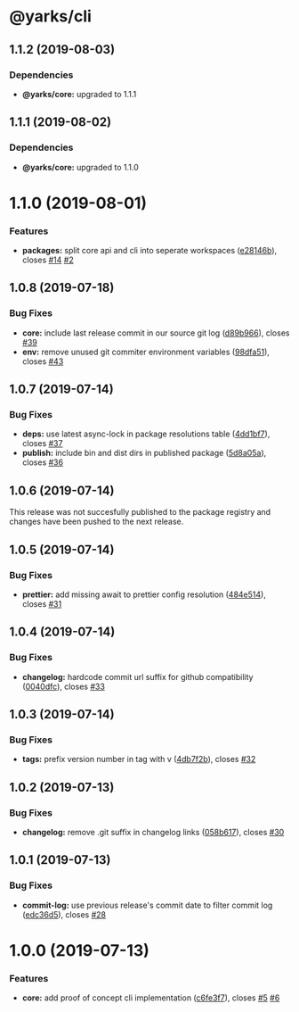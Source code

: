 # @yarks/cli

## 1.1.2 (2019-08-03)

### Dependencies

- **@yarks/core:** upgraded to 1.1.1

## 1.1.1 (2019-08-02)

### Dependencies

- **@yarks/core:** upgraded to 1.1.0

# 1.1.0 (2019-08-01)

### Features

- **packages:** split core api and cli into seperate workspaces
  ([e28146b](https://github.com/meatwallace/yarks/commit/e28146b)), closes
  [#14](https://github.com/meatwallace/yarks/issues/14)
  [#2](https://github.com/meatwallace/yarks/issues/2)

## 1.0.8 (2019-07-18)

### Bug Fixes

- **core:** include last release commit in our source git log
  ([d89b966](https://github.com/meatwallace/yarks/commit/d89b966)), closes
  [#39](https://github.com/meatwallace/yarks/issues/39)
- **env:** remove unused git commiter environment variables
  ([98dfa51](https://github.com/meatwallace/yarks/commit/98dfa51)), closes
  [#43](https://github.com/meatwallace/yarks/issues/43)

## 1.0.7 (2019-07-14)

### Bug Fixes

- **deps:** use latest async-lock in package resolutions table
  ([4dd1bf7](https://github.com/meatwallace/yarks/commit/4dd1bf7)), closes
  [#37](https://github.com/meatwallace/yarks/issues/37)
- **publish:** include bin and dist dirs in published package
  ([5d8a05a](https://github.com/meatwallace/yarks/commit/5d8a05a)), closes
  [#36](https://github.com/meatwallace/yarks/issues/36)

## 1.0.6 (2019-07-14)

This release was not succesfully published to the package registry and changes
have been pushed to the next release.

## 1.0.5 (2019-07-14)

### Bug Fixes

- **prettier:** add missing await to prettier config resolution
  ([484e514](https://github.com/meatwallace/release-workspaces/commit/484e514)),
  closes [#31](https://github.com/meatwallace/release-workspaces/issues/31)

## 1.0.4 (2019-07-14)

### Bug Fixes

- **changelog:** hardcode commit url suffix for github compatibility
  ([0040dfc](https://github.com/meatwallace/release-workspaces/commit/0040dfc)),
  closes [#33](https://github.com/meatwallace/release-workspaces/issues/33)

## 1.0.3 (2019-07-14)

### Bug Fixes

- **tags:** prefix version number in tag with v
  ([4db7f2b](https://github.com/meatwallace/release-workspaces/commit/4db7f2b)),
  closes [#32](https://github.com/meatwallace/release-workspaces/issues/32)

## 1.0.2 (2019-07-13)

### Bug Fixes

- **changelog:** remove .git suffix in changelog links
  ([058b617](https://github.com/meatwallace/release-workspaces/commit/058b617)),
  closes [#30](https://github.com/meatwallace/release-workspaces/issues/30)

## 1.0.1 (2019-07-13)

### Bug Fixes

- **commit-log:** use previous release's commit date to filter commit log
  ([edc36d5](https://github.com/meatwallace/release-workspaces/commit/edc36d5)),
  closes [#28](https://github.com/meatwallace/release-workspaces/issues/28)

# 1.0.0 (2019-07-13)

### Features

- **core:** add proof of concept cli implementation
  ([c6fe3f7](https://github.com/meatwallace/release-workspaces/commit/c6fe3f7)),
  closes [#5](https://github.com/meatwallace/release-workspaces/issues/5)
  [#6](https://github.com/meatwallace/release-workspaces/issues/6)
